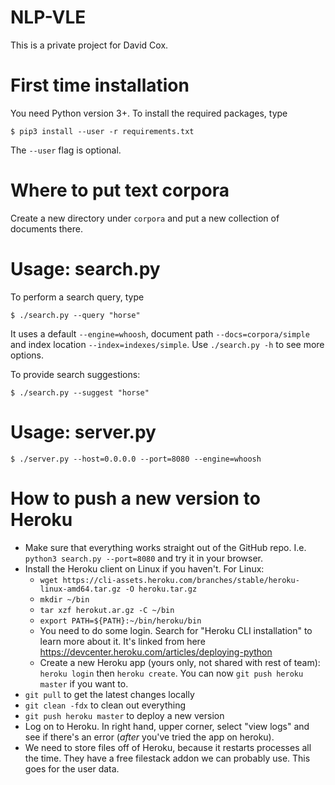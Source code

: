 NLP-VLE
=======

This is a private project for David Cox.

First time installation
=======================

You need Python version 3+. To install the required packages, type

    $ pip3 install --user -r requirements.txt

The `--user` flag is optional.

Where to put text corpora
=========================

Create a new directory under `corpora` and put a new collection of documents
there.

Usage: search.py
================

To perform a search query, type

    $ ./search.py --query "horse"

It uses a default `--engine=whoosh`, document path `--docs=corpora/simple` and
index location `--index=indexes/simple`. Use `./search.py -h` to see more
options.

To provide search suggestions:

    $ ./search.py --suggest "horse"

Usage: server.py
================

    $ ./server.py --host=0.0.0.0 --port=8080 --engine=whoosh

How to push a new version to Heroku
===================================

  * Make sure that everything works straight out of the GitHub repo. I.e.
    `python3 search.py --port=8080` and try it in your browser.
  * Install the Heroku client on Linux if you haven't. For Linux:
    * `wget https://cli-assets.heroku.com/branches/stable/heroku-linux-amd64.tar.gz -O heroku.tar.gz`
    * `mkdir ~/bin`
    * `tar xzf herokut.ar.gz -C ~/bin`
    * `export PATH=${PATH}:~/bin/heroku/bin`
    * You need to do some login. Search for "Heroku CLI installation" to learn
      more about it. It's linked from here https://devcenter.heroku.com/articles/deploying-python
    * Create a new Heroku app (yours only, not shared with rest of team):
      `heroku login` then `heroku create`. You can now `git push heroku master`
      if you want to.
  * `git pull` to get the latest changes locally
  * `git clean -fdx` to clean out everything
  * `git push heroku master` to deploy a new version
  * Log on to Heroku. In right hand, upper corner, select "view logs" and see
    if there's an error (*after* you've tried the app on heroku).
  * We need to store files off of Heroku, because it restarts processes all the
    time. They have a free filestack addon we can probably use. This goes for
    the user data.
